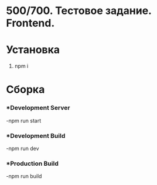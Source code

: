 # 500/700. Тестовое задание. Frontend.

# Установка

<ol>
    <li>npm i</li>
</ol>

# Сборка

<h3>*Development Server</h3>

-npm run start

<h3>*Development Build</h3>

-npm run dev

<h3>*Production Build</h3>

-npm run build
